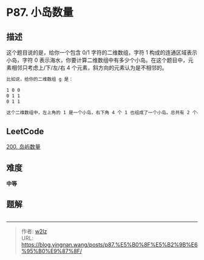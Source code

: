 # P87. 小岛数量


<!--more-->

## 描述

这个题目说的是，给你一个包含 0/1 字符的二维数组，字符 1 构成的连通区域表示小岛，字符 0 表示海水，你要计算二维数组中有多少个小岛。在这个题目中，元素相邻只考虑上/下/左/右 4 个元素，斜方向的元素认为是不相邻的。

```markdown
比如说，给你的二维数组 g 是：

1 0 0
0 1 1
0 1 1

这个二维数组中，左上角的 1 是一个小岛，右下角 4 个 1 也组成了一个小岛。总共有 2 个小岛，因此你要返回的就是 2。
```

## LeetCode

[200. 岛屿数量](https://leetcode.cn/problems/number-of-islands/description/)

## 难度

**中等**

## 题解

```java

```


---

> 作者: [w2lz](https://github.com/w2lz)  
> URL: https://blog.yingnan.wang/posts/p87.%E5%B0%8F%E5%B2%9B%E6%95%B0%E9%87%8F/  

